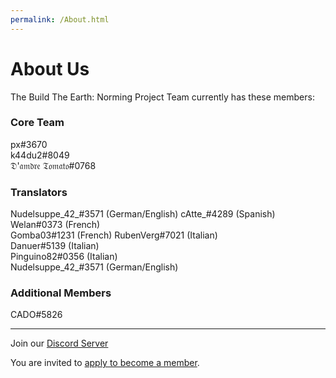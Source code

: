 ```yaml
---
permalink: /About.html
---
```


# About Us

The Build The Earth: Norming Project Team currently has these members:

### Core Team
px#3670    
k44du2#8049    
𝔇'𝔞𝔪𝔡𝔯𝔢 𝔗𝔬𝔪𝔞𝔱𝔬#0768    

### Translators
Nudelsuppe_42_#3571 (German/English)
cAtte_#4289 (Spanish)    
Welan#0373 (French)      
Gomba03#1231 (French)
RubenVerg#7021 (Italian)  
Danuer#5139 (Italian)    
Pinguino82#0356 (Italian)  
Nudelsuppe_42_#3571 (German/English)

### Additional Members
CADO#5826    

***

Join our [Discord Server](https://discord.gg/eXzrZSx)

You are invited to [apply to become a member](https://pxnt.github.io/BTEN/EN/N1/3).
